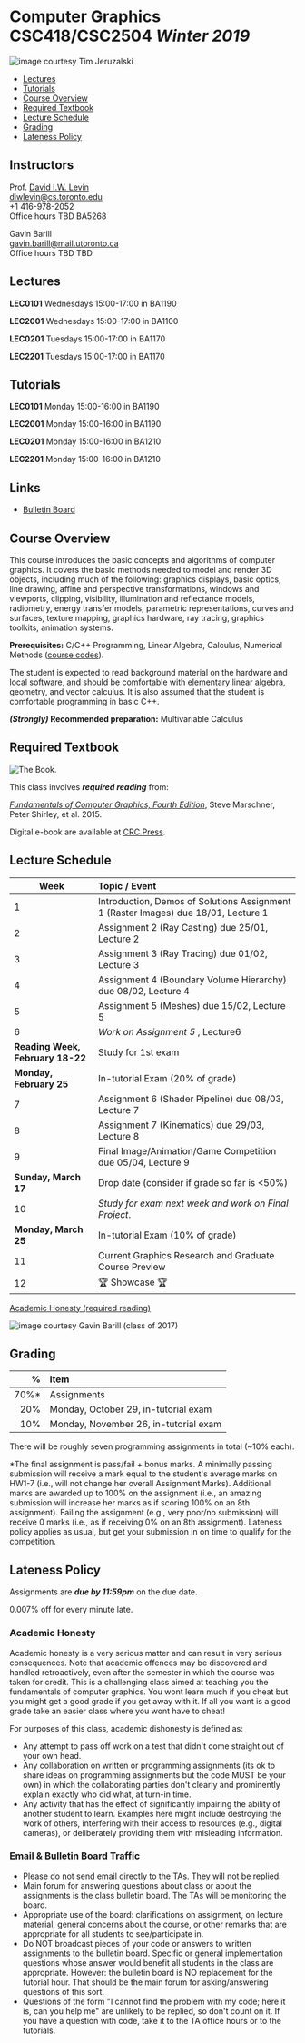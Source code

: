 # Computer Graphics CSC418/CSC2504 _Winter 2019_

![_image courtesy Tim Jeruzalski_](images/bunny-rigid-body.gif)

- [Lectures](#Lectures)
- [Tutorials](#Tutorials)
- [Course Overview](#courseoverview)
- [Required Textbook](#requiredtextbook)
- [Lecture Schedule](#lectureschedule)
- [Grading](#grading)
- [Lateness Policy](#latenesspolicy)

## Instructors
Prof. [David I.W. Levin](http://www.cs.toronto.edu/~diwlevin/)  
diwlevin@cs.toronto.edu  
+1 416-978-2052  
Office hours TBD BA5268

Gavin Barill  
gavin.barill@mail.utoronto.ca  
Office hours TBD TBD  

## Lectures
**LEC0101** Wednesdays 15:00-17:00 in BA1190 

**LEC2001** Wednesdays 15:00-17:00 in BA1100

**LEC0201** Tuesdays 15:00-17:00 in BA1170

**LEC2201** Tuesdays 15:00-17:00 in BA1170


## Tutorials
**LEC0101** Monday 15:00-16:00 in BA1190 

**LEC2001** Monday 15:00-16:00 in BA1190

**LEC0201** Monday 15:00-16:00 in BA1210

**LEC2201** Monday 15:00-16:00 in BA1210

## Links

- [Bulletin Board](https://bb-2019-01.teach.cs.toronto.edu/c/csc418)

## Course Overview

This course introduces the basic concepts and algorithms of computer graphics.
It covers the basic methods needed to model and render 3D objects, including
much of the following: graphics displays, basic optics, line drawing, affine and
perspective transformations, windows and viewports, clipping, visibility,
illumination and reflectance models, radiometry, energy transfer models,
parametric representations, curves and surfaces, texture mapping, graphics
hardware, ray tracing, graphics toolkits, animation systems.

**Prerequisites:** C/C++ Programming, Linear Algebra, Calculus, Numerical
Methods ([course
codes](http://calendar.artsci.utoronto.ca/crs_csc.htm#CSC418H1)).

The student is expected to read background material on the hardware and local
software, and should be comfortable with elementary linear algebra, geometry,
and vector calculus. It is also assumed that the student is comfortable
programming in basic C++.

**_(Strongly)_ Recommended preparation:** Multivariable Calculus

## Required Textbook

![The Book.](https://www.cs.cornell.edu/~srm/fcg4/K22616_cover-300.jpg)

This class involves  **_required reading_** from:

[_Fundamentals of Computer Graphics, Fourth
Edition_](https://www.cs.cornell.edu/~srm/fcg4/), Steve Marschner, Peter Shirley,
et al. 2015.

Digital e-book are available at [CRC
Press](https://www.crcpress.com/Fundamentals-of-Computer-Graphics-Fourth-Edition/Marschner-Shirley/p/book/9781482229394).


## Lecture Schedule

| Week | Topic / Event |
| ---- | :------------ |
| 1    | Introduction, Demos of Solutions Assignment 1 (Raster Images) due 18/01, Lecture 1  
| 2    | Assignment 2 (Ray Casting) due 25/01, Lecture 2  
| 3    | Assignment 3 (Ray Tracing) due 01/02, Lecture 3  
| 4    | Assignment 4 (Boundary Volume Hierarchy) due 08/02, Lecture 4  
| 5    | Assignment 5 (Meshes) due 15/02, Lecture 5  
| 6    | _Work on Assignment 5_ , Lecture6  
| **Reading Week, February 18-22**   | Study for 1st exam   
| **Monday, February 25** | In-tutorial Exam (20% of grade)  
| 7    | Assignment 6 (Shader Pipeline) due 08/03, Lecture 7  
| 8    | Assignment 7 (Kinematics) due  29/03, Lecture 8  
| 9   | Final Image/Animation/Game Competition due 05/04, Lecture 9  
| **Sunday, March 17** | Drop date (consider if grade so far is <50%)
| 10   | _Study for exam next week and work on Final Project_.  
| **Monday, March 25** | In-tutorial Exam (10% of grade)
| 11   | Current Graphics Research and Graduate Course Preview
| 12   | 🏆 Showcase 🏆 

[Academic Honesty (required reading)](#academichonesty)

![_image courtesy Gavin Barill (class of 2017)_](images/gavin-barill-snowglobe.jpg)

## Grading

| % | Item |
| ----: | :-------------- |
| 70%* | Assignments
| 20% | Monday, October 29, in-tutorial exam
| 10% | Monday, November 26, in-tutorial exam

There will be roughly seven programming assignments in total (~10% each).

\*The final assignment is pass/fail + bonus marks. A minimally passing submission will receive a mark equal to the student's average marks on HW1-7 (i.e., will not change her overall Assignment Marks). Additional marks are awarded up to 100% on the assignment (i.e., an amazing submission will increase her marks as if scoring 100% on an 8th assignment). Failing the assignment (e.g., very poor/no submission) will receive 0 marks (i.e., as if receiving 0% on an 8th assignment). Lateness policy applies as usual, but get your submission in on time to qualify for the competition.

## Lateness Policy

Assignments are **_due by 11:59pm_** on the due date.

0.007% off for every minute late.

### Academic Honesty

Academic honesty is a very serious matter and can result in very serious
consequences. Note that academic offences may be discovered and handled
retroactively, even after the semester in which the course was taken for credit.
This is a challenging class aimed at teaching you the fundamentals of computer
graphics. You wont learn much if you cheat but you might get a good grade if you
get away with it. If all you want is a good grade take an easier class where you
wont have to cheat!

For purposes of this class, academic dishonesty is defined as:

- Any attempt to pass off work on a test that didn't come straight out of your
  own head.
- Any collaboration on written or programming assignments (its ok to share ideas
  on programming assignments but the code MUST be your own) in which the
  collaborating parties don't clearly and prominently explain exactly who did
  what, at turn-in time.
- Any activity that has the effect of significantly impairing the ability of
  another student to learn. Examples here might include destroying the work of
  others, interfering with their access to resources (e.g., digital cameras), or
  deliberately providing them with misleading information.

### Email & Bulletin Board Traffic

- Please do not send email directly to the TAs. They will not be replied.
- Main forum for answering questions about class or about the assignments is the
  class bulletin board. The TAs will be monitoring the board.
- Appropriate use of the board: clarifications on assignment, on lecture
  material, general concerns about the course, or other remarks that are
  appropriate for all students to see/participate in.
- Do NOT broadcast pieces of your code or answers to written assignments to the
  bulletin board. Specific or general implementation questions whose answer
  would benefit all students in the class are appropriate. However: the bulletin
  board is NO replacement for the tutorial hour. That should be the main forum
  for asking/answering questions of this sort.
- Questions of the form "I cannot find the problem with my code; here it is, can
  you help me" are unlikely to be replied, so don't count on it. If you have a
  question with code, take it to the TA office hours or to the tutorials.
